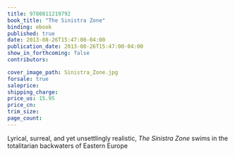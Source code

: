 ```yaml
---
title: 9780811219792
book_title: "The Sinistra Zone"
binding: ebook
published: true
date: 2013-08-26T15:47:00-04:00
publication_date: 2013-08-26T15:47:00-04:00
show_in_forthcoming: false
contributors:

cover_image_path: Sinistra_Zone.jpg
forsale: true
saleprice:
shipping_charge:
price_us: 15.95
price_cn:
trim_size:
page_count:
---
```

Lyrical, surreal, and yet unsettlingly realistic, _The Sinistra Zone_ swims in the totalitarian backwaters of Eastern Europe

